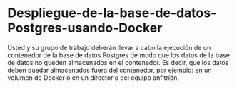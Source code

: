 # Despliegue-de-la-base-de-datos-Postgres-usando-Docker
Usted y su grupo de trabajo deberán llevar a cabo la ejecución de un contenedor de la base de datos Postgres de modo que los datos de la base de datos no queden almacenados en el contenedor. Es decir, que los datos deben quedar almacenados fuera del contenedor, por ejemplo: en un volumen de Docker o en un directorio del equipo anfitrión.
